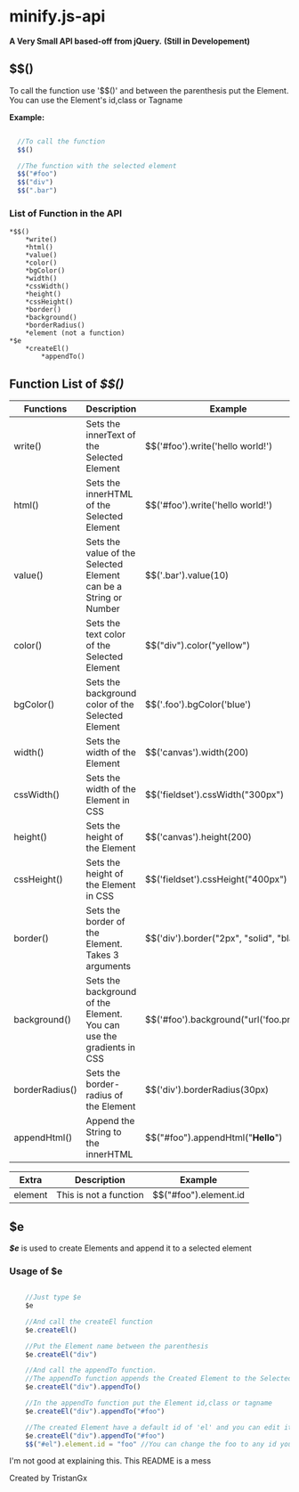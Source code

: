 # minify.js-api

**A Very Small API based-off from jQuery.**
**(Still in Developement)**

## $$()

 To call the function use '$$()' and between the parenthesis put the Element.
 You can use the Element's id,class or Tagname

**Example:**

  ```javascript

    //To call the function
    $$()

    //The function with the selected element
    $$("#foo")
    $$("div")
    $$(".bar")
  ```

### List of Function in the API
    *$$()
        *write()
        *html()
        *value()
        *color()
        *bgColor()
        *width()
        *cssWidth()
        *height()
        *cssHeight()
        *border()
        *background()
        *borderRadius()
        *element (not a function)
    *$e
        *createEl()
            *appendTo()

## Function List of _$$()_

Functions   |       Description       | Example
------------|-------------------------|---------
write()     |Sets the innerText of the Selected Element | $$('#foo').write('hello world!')
html()      |Sets the innerHTML of the Selected Element | $$('#foo').write('<span>hello world!</span>')
value()     |Sets the value of the Selected Element can be a String or Number | $$('.bar').value(10)
color()     |Sets the text color of the Selected Element | $$("div").color("yellow")
bgColor()   |Sets the background color of the Selected Element | $$('.foo').bgColor('blue')
width()     |Sets the width of the Element | $$('canvas').width(200)
cssWidth()  |Sets the width of the Element in CSS | $$('fieldset').cssWidth("300px")
height()    |Sets the height of the Element | $$('canvas').height(200)
cssHeight() |Sets the height of the Element in CSS | $$('fieldset').cssHeight("400px")
border()    |Sets the border of the Element. Takes 3 arguments | $$('div').border("2px", "solid", "black")
background()|Sets the background of the Element. You can use the gradients in CSS | $$('#foo').background("url('foo.png')")
borderRadius()|Sets the border-radius of the Element | $$('div').borderRadius(30px)
appendHtml()|Append the String to the innerHTML | $$("#foo").appendHtml("<strong>Hello</strong>")

Extra       |       Description       | Example
------------|-------------------------|--------
element     |This is not a function   | $$("#foo").element.id

## $e

 **_$e_** is used to create Elements and append it to a selected element

### Usage of $e

```javascript

    //Just type $e
    $e

    //And call the createEl function
    $e.createEl()

    //Put the Element name between the parenthesis
    $e.createEl("div")

    //And call the appendTo function.
    //The appendTo function appends the Created Element to the Selected Element
    $e.createEl("div").appendTo()

    //In the appendTo function put the Element id,class or tagname
    $e.createEl("div").appendTo("#foo")

    //The created Element have a default id of 'el' and you can edit it by
    $e.createEl("div").appendTo("#foo")
    $$("#el").element.id = "foo" //You can change the foo to any id you likes

```

I'm not good at explaining this. This README is a mess

Created by TristanGx
